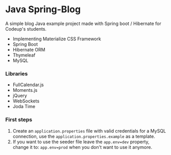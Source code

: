 # Java Spring-Blog
A simple blog Java example project made with Spring boot / Hibernate for Codeup's students.

- Implementing Materialize CSS Framework
- Spring Boot
- Hibernate ORM
- Thymeleaf
- MySQL
 
### Libraries

- FullCalendar.js
- Moments.js
- jQuery
- WebSockets
- Joda Time

### First steps

1. Create an `application.properties` file with valid credentials for a MySQL connection, use the `application.properties.example` as a template.
1. If you want to use the seeder file leave the `app.env=dev` property, change it to: `app.env=prod` when you don't want to use it anymore.